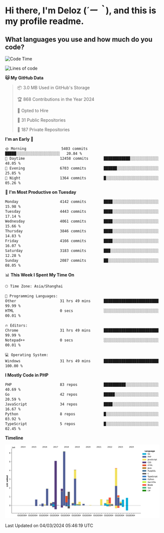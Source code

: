 # **Hi there, I'm Deloz (*´ー｀*), and this is my profile readme.**

## **What languages you use and how much do you code?**

<!--START_SECTION:waka-->
![Code Time](http://img.shields.io/badge/Code%20Time-3%2C396%20hrs%2057%20mins-blue)

![Lines of code](https://img.shields.io/badge/From%20Hello%20World%20I%27ve%20Written-34.3%20million%20lines%20of%20code-blue)

**🐱 My GitHub Data** 

> 📦 3.0 MB Used in GitHub's Storage 
 > 
> 🏆 868 Contributions in the Year 2024
 > 
> 💼 Opted to Hire
 > 
> 📜 31 Public Repositories 
 > 
> 🔑 187 Private Repositories 
 > 
**I'm an Early 🐤** 

```text
🌞 Morning                5403 commits        █████░░░░░░░░░░░░░░░░░░░░   20.84 % 
🌆 Daytime                12458 commits       ████████████░░░░░░░░░░░░░   48.05 % 
🌃 Evening                6703 commits        ██████░░░░░░░░░░░░░░░░░░░   25.85 % 
🌙 Night                  1364 commits        █░░░░░░░░░░░░░░░░░░░░░░░░   05.26 % 
```
📅 **I'm Most Productive on Tuesday** 

```text
Monday                   4142 commits        ████░░░░░░░░░░░░░░░░░░░░░   15.98 % 
Tuesday                  4443 commits        ████░░░░░░░░░░░░░░░░░░░░░   17.14 % 
Wednesday                4061 commits        ████░░░░░░░░░░░░░░░░░░░░░   15.66 % 
Thursday                 3846 commits        ████░░░░░░░░░░░░░░░░░░░░░   14.83 % 
Friday                   4166 commits        ████░░░░░░░░░░░░░░░░░░░░░   16.07 % 
Saturday                 3183 commits        ███░░░░░░░░░░░░░░░░░░░░░░   12.28 % 
Sunday                   2087 commits        ██░░░░░░░░░░░░░░░░░░░░░░░   08.05 % 
```


📊 **This Week I Spent My Time On** 

```text
🕑︎ Time Zone: Asia/Shanghai

💬 Programming Languages: 
Other                    31 hrs 49 mins      █████████████████████████   99.99 % 
HTML                     0 secs              ░░░░░░░░░░░░░░░░░░░░░░░░░   00.01 % 

🔥 Editors: 
Chrome                   31 hrs 49 mins      █████████████████████████   99.99 % 
Notepad++                0 secs              ░░░░░░░░░░░░░░░░░░░░░░░░░   00.01 % 

💻 Operating System: 
Windows                  31 hrs 49 mins      █████████████████████████   100.00 % 
```

**I Mostly Code in PHP** 

```text
PHP                      83 repos            ██████████░░░░░░░░░░░░░░░   40.69 % 
Go                       42 repos            █████░░░░░░░░░░░░░░░░░░░░   20.59 % 
JavaScript               34 repos            ████░░░░░░░░░░░░░░░░░░░░░   16.67 % 
Python                   8 repos             █░░░░░░░░░░░░░░░░░░░░░░░░   03.92 % 
TypeScript               5 repos             █░░░░░░░░░░░░░░░░░░░░░░░░   02.45 % 
```



**Timeline**

![Lines of Code chart](https://raw.githubusercontent.com/deloz/deloz/main/assets/bar_graph.png)


 Last Updated on 04/03/2024 05:46:19 UTC
<!--END_SECTION:waka-->
